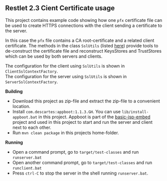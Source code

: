 Restlet 2.3 Cient Certificate usage
-----------------------------------

This project contains example code showing how one `pfx` certificate file can be used
to create HTTPS connections with the client sending a certificate to the server.

In this case the `pfx` file contains a CA root-certificate and a related client certificate.
The methods in the class `SslUtils` 
(listed [here](https://github.com/intercommit/restlet-clientcert/blob/master/src/main/java/com/descartes/restlet/clientcert/SslUtils.java))
provide tools to de-construct the certificate file and reconstruct KeysStores and TrustStores which can be used by both servers and clients.

The configuration for the client using `SslUtils` is shown in `ClientSslContextFactory`.  
The configuration for the server using `SslUtils` is shown in `ServerSslContextFactory`.

**Building**

 * Download this project as zip-file and extract the zip-file to a convenient location.
 * Install `com.descartes:appboot:1.1.3.GH`. You can use `lib/install-appboot.bat` in this project. Appboot is part of the [basic-jsp-embed](https://github.com/intercommit/basic-jsp-embed) project and used in this project to start and run the server and client next to each other. 
 * Run `mvn clean package` in this projects home-folder.

**Running**

 * Open a command prompt, go to `target/test-classes` and run `runserver.bat`
 * Open another command prompt, go to `target/test-classes` and run `runclient.bat`
 * Press `ctrl-C` to stop the server in the shell running `runserver.bat`. 

